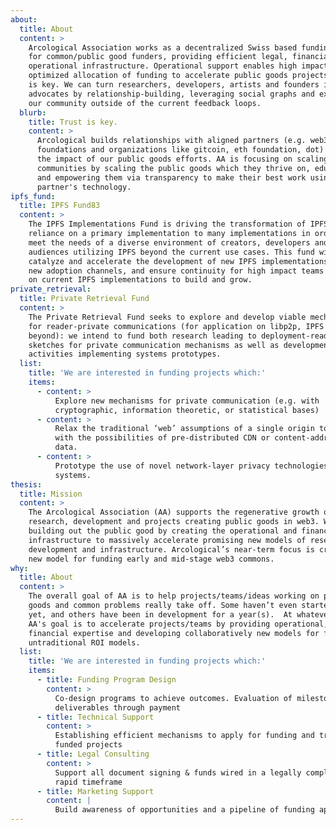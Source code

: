 ```yaml
---
about:
  title: About
  content: >
    Arcological Association works as a decentralized Swiss based funding vehicle
    for common/public good funders, providing efficient legal, financial and
    operational infrastructure. Operational support enables high impact/highly
    optimized allocation of funding to accelerate public goods projects. Trust
    is key. We can turn researchers, developers, artists and founders into
    advocates by relationship-building, leveraging social graphs and expanding
    our community outside of the current feedback loops.
  blurb:
    title: Trust is key.
    content: >
      Arcological builds relationships with aligned partners (e.g. web3
      foundations and organizations like gitcoin, eth foundation, dot) to expand
      the impact of our public goods efforts. AA is focusing on scaling
      communities by scaling the public goods which they thrive on, educating
      and empowering them via transparency to make their best work using our
      partner's technology.
ipfs_fund:
  title: IPFS Fund83
  content: >
    The IPFS Implementations Fund is driving the transformation of IPFS from
    reliance on a primary implementation to many implementations in order to
    meet the needs of a diverse environment of creators, developers and
    audiences utilizing IPFS beyond the current use cases. This fund will
    catalyze and accelerate the development of new IPFS implementations to serve
    new adoption channels, and ensure continuity for high impact teams working
    on current IPFS implementations to build and grow.
private_retrieval:
  title: Private Retrieval Fund
  content: >
    The Private Retrieval Fund seeks to explore and develop viable mechanisms
    for reader-private communications (for application on libp2p, IPFS and
    beyond): we intend to fund both research leading to deployment-ready design
    sketches for private communication mechanisms as well as development
    activities implementing systems prototypes.
  list:
    title: 'We are interested in funding projects which:'
    items:
      - content: >
          Explore new mechanisms for private communication (e.g. with
          cryptographic, information theoretic, or statistical bases)
      - content: >
          Relax the traditional ‘web’ assumptions of a single origin to engage
          with the possibilities of pre-distributed CDN or content-addressed
          data.
      - content: >
          Prototype the use of novel network-layer privacy technologies in real
          systems.
thesis:
  title: Mission
  content: >
    The Arcological Association (AA) supports the regenerative growth of
    research, development and projects creating public goods in web3. We are
    building out the public good by creating the operational and financial
    infrastructure to massively accelerate promising new models of research,
    development and infrastructure. Arcological’s near-term focus is creating a
    new model for funding early and mid-stage web3 commons.
why:
  title: About
  content: >
    The overall goal of AA is to help projects/teams/ideas working on public
    goods and common problems really take off. Some haven’t even started working
    yet, and others have been in development for a year(s).  At whatever stage,
    AA's goal is to accelerate projects/teams by providing operational,
    financial expertise and developing collaboratively new models for funding
    untraditional ROI models.
  list:
    title: 'We are interested in funding projects which:'
    items:
      - title: Funding Program Design
        content: >
          Co-design programs to achieve outcomes. Evaluation of milestones and
          deliverables through payment
      - title: Technical Support
        content: >
          Establishing efficient mechanisms to apply for funding and track prior
          funded projects
      - title: Legal Consulting
        content: >
          Support all document signing & funds wired in a legally compliant,
          rapid timeframe
      - title: Marketing Support
        content: |
          Build awareness of opportunities and a pipeline of funding applicants
---
```



